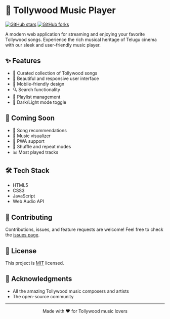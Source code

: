 # 🎵 Tollywood Music Player

[![GitHub stars](https://img.shields.io/github/stars/Narashima219/tollywood-music-player?style=social)](https://github.com/Narashima219/tollywood-music-player/stargazers)
[![GitHub forks](https://img.shields.io/github/forks/Narashima219/tollywood-music-player?style=social)](https://github.com/Narashima219/tollywood-music-player/network/members)

A modern web application for streaming and enjoying your favorite Tollywood songs. Experience the rich musical heritage of Telugu cinema with our sleek and user-friendly music player.

## ✨ Features

- 🎼 Curated collection of Tollywood songs
- 🎨 Beautiful and responsive user interface
- 📱 Mobile-friendly design
- 🔍 Search functionality
- 📃 Playlist management
- 🌙 Dark/Light mode toggle

## 🚀 Coming Soon

- 💫 Song recommendations
- 🎵 Music visualizer
- 📲 PWA support
- 🔄 Shuffle and repeat modes
- 📊 Most played tracks

## 🛠️ Tech Stack

- HTML5
- CSS3
- JavaScript
- Web Audio API

## 🤝 Contributing

Contributions, issues, and feature requests are welcome! Feel free to check the [issues page](https://github.com/Narashima219/tollywood-music-player/issues).

## 📝 License

This project is [MIT](LICENSE) licensed.

## 🙏 Acknowledgments

- All the amazing Tollywood music composers and artists
- The open-source community

---

<p align="center">Made with ❤️ for Tollywood music lovers</p>